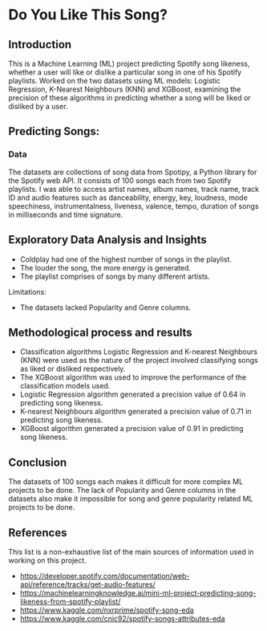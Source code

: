 # Do You Like This Song?
 ## Introduction 
This is a Machine Learning (ML) project predicting Spotify song likeness, whether a user will like or dislike a particular song in one of his Spotify playlists. Worked on the two datasets using ML models: Logistic Regression, K-Nearest Neighbours (KNN) and XGBoost, examining the precision of these algorithms in predicting whether a song will be liked or disliked by a user. 

## Predicting Songs: 
### Data 
The datasets are collections of song data from Spotipy, a Python library for the Spotify web API. It consists of 100 songs each from two Spotify playlists. I was able to access artist names, album names, track name, track ID and audio features such as danceability, energy, key, loudness, mode speechiness, instrumentalness, liveness, valence, tempo, duration of songs in milliseconds and time signature. 

## Exploratory Data Analysis and Insights
- Coldplay had one of the highest number of songs in the playlist.
- The louder the song, the more energy is generated. 
- The playlist comprises of songs by many different artists.

Limitations: 
- The datasets lacked Popularity and Genre columns. 

## Methodological process and results
- Classification algorithms Logistic Regression and K-nearest Neighbours (KNN) were used as the nature of the project involved classifying songs as liked or disliked respectively. 
- The XGBoost algorithm was used to improve the performance of the classification models used.
- Logistic Regression algorithm generated a precision value of 0.64 in predicting song likeness.
- K-nearest Neighbours algorithm generated a precision value of 0.71 in predicting song likeness.
- XGBoost algorithm generated a precision value of 0.91 in predicting song likeness.

## Conclusion 
The datasets of 100 songs each makes it difficult for more complex ML projects to be done. The lack of Popularity and Genre columns in the datasets also make it impossible for song and genre popularity related ML projects to be done. 


## References 
This list is a non-exhaustive list of the main sources of information used in working on this project.

- https://developer.spotify.com/documentation/web-api/reference/tracks/get-audio-features/
- https://machinelearningknowledge.ai/mini-ml-project-predicting-song-likeness-from-spotify-playlist/
- https://www.kaggle.com/nxrprime/spotify-song-eda
- https://www.kaggle.com/cnic92/spotify-songs-attributes-eda
